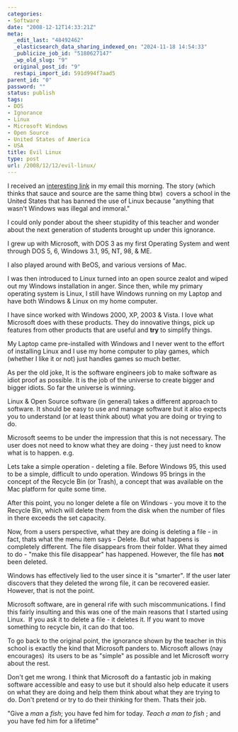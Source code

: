 ```yaml
---
categories:
- Software
date: "2008-12-12T14:33:21Z"
meta:
  _edit_last: "48492462"
  _elasticsearch_data_sharing_indexed_on: "2024-11-18 14:54:33"
  _publicize_job_id: "5180627147"
  _wp_old_slug: "9"
  original_post_id: "9"
  restapi_import_id: 591d994f7aad5
parent_id: "0"
password: ""
status: publish
tags:
- DOS
- Ignorance
- Linux
- Microsoft Windows
- Open Source
- United States of America
- USA
title: Evil Linux
type: post
url: /2008/12/12/evil-linux/
---
```


I received an
[interesting link](http://www.theinquirer.net/inquirer/news/965/1049965/school-teacher-bans-linux "School Teacher Bans Linux")
in my email this morning. The story (which thinks that sauce and source are the
same thing btw)  covers a school in the United States that has banned the use of
Linux because "anything that wasn't Windows was illegal and immoral."

I could only ponder about the sheer stupidity of this teacher and wonder about
the next generation of students brought up under this ignorance.

I grew up with Microsoft, with DOS 3 as my first Operating System and went
through DOS 5, 6, Windows 3.1, 95, NT, 98, & ME.

I also played around with BeOS, and various versions of Mac.

I was then introduced to Linux turned into an open source zealot and wiped out
my Windows installation in anger. Since then, while my primary operating system
is Linux, I still have Windows running on my Laptop and have both Windows &
Linux on my home computer.

I have since worked with Windows 2000, XP, 2003 & Vista. I love what Microsoft
does with these products. They do innovative things, pick up features from other
products that are useful and **try** to simplify things.

My Laptop came pre-installed with Windows and I never went to the effort of
installing Linux and I use my home computer to play games, which (whether I like
it or not) just handles games so much better.

As per the old joke, It is the software engineers job to make software as idiot
proof as possible. It is the job of the universe to create bigger and bigger
idiots. So far the universe is winning.

Linux & Open Source software (in general) takes a different approach to
software. It should be easy to use and manage software but it also expects you
to understand (or at least think about) what you are doing or trying to do.

Microsoft seems to be under the impression that this is not necessary. The user
does not need to know what they are doing - they just need to know what is to
happen. e.g.

Lets take a simple operation - deleting a file. Before Windows 95, this used to
be a simple, difficult to undo operation. Windows 95 brings in the concept of
the Recycle Bin (or Trash), a concept that was available on the Mac platform for
quite some time.

After this point, you no longer delete a file on Windows - you move it to the
Recycle Bin, which will delete them from the disk when the number of files in
there exceeds the set capacity.

Now, from a users perspective, what they are doing is deleting a file - in fact,
thats what the menu item says - Delete. But what happens is completely
different. The file disappears from their folder. What they aimed to do - "make
this file disappear" has happened. However, the file has **not** been deleted.

Windows has effectively lied to the user since it is "smarter". If the user
later discovers that they deleted the wrong file, it can be recovered easier.
However, that is not the point.

Microsoft software, are in general rife with such miscommunications. I find this
fairly insulting and this was one of the main reasons that I started using
Linux.  If you ask it to delete a file - it deletes it. If you want to move
something to recycle bin, it can do that too.

To go back to the original point, the ignorance shown by the teacher in this
school is exactly the kind that Microsoft panders to. Microsoft allows (nay
encourages)  its users to be as "simple" as possible and let Microsoft worry
about the rest.

Don't get me wrong. I think that Microsoft do a fantastic job in making software
accessible and easy to use but it should also help educate it users on what they
are doing and help them think about what they are trying to do. Don't pretend or
try to do their thinking for them. Thats their job.

"Give a _man_ a _fish_; you have fed him for today. _Teach a man to fish_ ; and
you have fed him for a lifetime"
